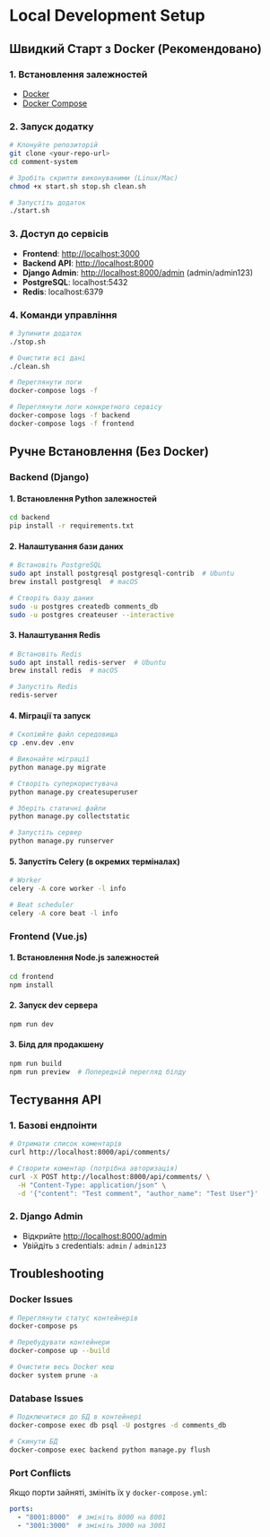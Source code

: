 # Local Development Setup

## Швидкий Старт з Docker (Рекомендовано)

### 1. Встановлення залежностей

- [Docker](https://docs.docker.com/get-docker/)
- [Docker Compose](https://docs.docker.com/compose/install/)

### 2. Запуск додатку

```bash
# Клонуйте репозиторій
git clone <your-repo-url>
cd comment-system

# Зробіть скрипти виконуваними (Linux/Mac)
chmod +x start.sh stop.sh clean.sh

# Запустіть додаток
./start.sh
```

### 3. Доступ до сервісів

- **Frontend**: <http://localhost:3000>
- **Backend API**: <http://localhost:8000>
- **Django Admin**: <http://localhost:8000/admin> (admin/admin123)
- **PostgreSQL**: localhost:5432
- **Redis**: localhost:6379

### 4. Команди управління

```bash
# Зупинити додаток
./stop.sh

# Очистити всі дані
./clean.sh

# Переглянути логи
docker-compose logs -f

# Переглянути логи конкретного сервісу
docker-compose logs -f backend
docker-compose logs -f frontend
```

## Ручне Встановлення (Без Docker)

### Backend (Django)

#### 1. Встановлення Python залежностей

```bash
cd backend
pip install -r requirements.txt
```

#### 2. Налаштування бази даних

```bash
# Встановіть PostgreSQL
sudo apt install postgresql postgresql-contrib  # Ubuntu
brew install postgresql  # macOS

# Створіть базу даних
sudo -u postgres createdb comments_db
sudo -u postgres createuser --interactive
```

#### 3. Налаштування Redis

```bash
# Встановіть Redis
sudo apt install redis-server  # Ubuntu
brew install redis  # macOS

# Запустіть Redis
redis-server
```

#### 4. Міграції та запуск

```bash
# Скопіюйте файл середовища
cp .env.dev .env

# Виконайте міграції
python manage.py migrate

# Створіть суперкористувача
python manage.py createsuperuser

# Зберіть статичні файли
python manage.py collectstatic

# Запустіть сервер
python manage.py runserver
```

#### 5. Запустіть Celery (в окремих терміналах)

```bash
# Worker
celery -A core worker -l info

# Beat scheduler
celery -A core beat -l info
```

### Frontend (Vue.js)

#### 1. Встановлення Node.js залежностей

```bash
cd frontend
npm install
```

#### 2. Запуск dev сервера

```bash
npm run dev
```

#### 3. Білд для продакшену

```bash
npm run build
npm run preview  # Попередній перегляд білду
```

## Тестування API

### 1. Базові ендпоінти

```bash
# Отримати список коментарів
curl http://localhost:8000/api/comments/

# Створити коментар (потрібна авторизація)
curl -X POST http://localhost:8000/api/comments/ \
  -H "Content-Type: application/json" \
  -d '{"content": "Test comment", "author_name": "Test User"}'
```

### 2. Django Admin

- Відкрийте <http://localhost:8000/admin>
- Увійдіть з credentials: `admin` / `admin123`

## Troubleshooting

### Docker Issues

```bash
# Переглянути статус контейнерів
docker-compose ps

# Перебудувати контейнери
docker-compose up --build

# Очистити весь Docker кеш
docker system prune -a
```

### Database Issues

```bash
# Подключитися до БД в контейнері
docker-compose exec db psql -U postgres -d comments_db

# Скинути БД
docker-compose exec backend python manage.py flush
```

### Port Conflicts

Якщо порти зайняті, змініть їх у `docker-compose.yml`:

```yaml
ports:
  - "8001:8000"  # змініть 8000 на 8001
  - "3001:3000"  # змініть 3000 на 3001
```
